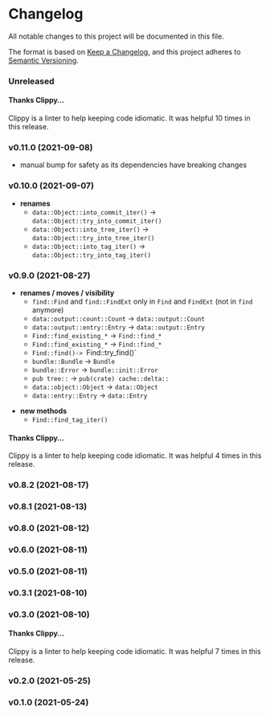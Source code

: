 # Changelog

All notable changes to this project will be documented in this file.

The format is based on [Keep a Changelog](https://keepachangelog.com/en/1.0.0/),
and this project adheres to [Semantic Versioning](https://semver.org/spec/v2.0.0.html).

### Unreleased

#### Thanks Clippy…

Clippy is a linter to help keeping code idiomatic. It was helpful 10 times in this release.

### v0.11.0 (2021-09-08)

- manual bump for safety as its dependencies have breaking changes



### v0.10.0 (2021-09-07)

- **renames**
   - `data::Object::into_commit_iter()` -> `data::Object::try_into_commit_iter()`
   - `data::Object::into_tree_iter()` -> `data::Object::try_into_tree_iter()`
   - `data::Object::into_tag_iter()` -> `data::Object::try_into_tag_iter()`



### v0.9.0 (2021-08-27)

- **renames / moves / visibility**
   - `find::Find`  and `find::FindExt` only in `Find` and `FindExt` (not in `find` anymore)
   - `data::output::count::Count` -> `data::output::Count`
   - `data::output::entry::Entry` -> `data::output::Entry`
   - `Find::find_existing_*` -> `Find::find_*`
   - `Find::find_existing_*` -> `Find::find_*`
   - `Find::find()-> `Find::try_find()`
   - `bundle::Bundle` -> `Bundle`
   - `bundle::Error` -> `bundle::init::Error`
   - `pub tree::` -> `pub(crate) cache::delta::`
   - `data::object::Object` -> `data::Object`
   - `data::entry::Entry` -> `data::Entry`

* **new methods**
   - `Find::find_tag_iter()`
#### Thanks Clippy…

Clippy is a linter to help keeping code idiomatic. It was helpful 4 times in this release.

### v0.8.2 (2021-08-17)

### v0.8.1 (2021-08-13)

### v0.8.0 (2021-08-12)

### v0.6.0 (2021-08-11)

### v0.5.0 (2021-08-11)

### v0.3.1 (2021-08-10)

### v0.3.0 (2021-08-10)

#### Thanks Clippy…

Clippy is a linter to help keeping code idiomatic. It was helpful 7 times in this release.

### v0.2.0 (2021-05-25)

### v0.1.0 (2021-05-24)

